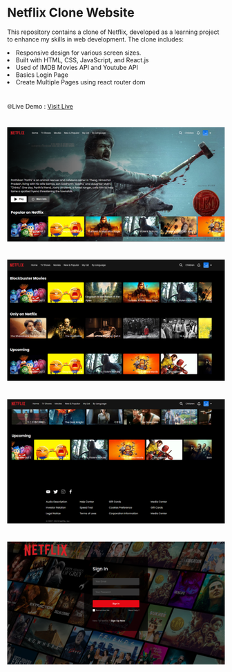 <h1>Netflix Clone Website</h1>

<p>This repository contains a clone of Netflix, developed as a learning project to enhance my skills in web development. The clone includes:</p>
<li>Responsive design for various screen sizes.</li>
<li>Built with HTML, CSS, JavaScript, and React.js</li>
<li>Used of IMDB Movies API and Youtube API</li>
<li>Basics Login Page</li>
<li>Create Multiple Pages using react router dom</li>

#
🌐Live Demo :  [Visit Live](https://simple-netflix-clone-woad.vercel.app/)


#
![Screenshot 1](Images/image1.png)

#
![Screenshot 1](Images/image2.png)

#
![Screenshot 1](Images/image3.png)

#
![Screenshot 1](Images/image4.png)

